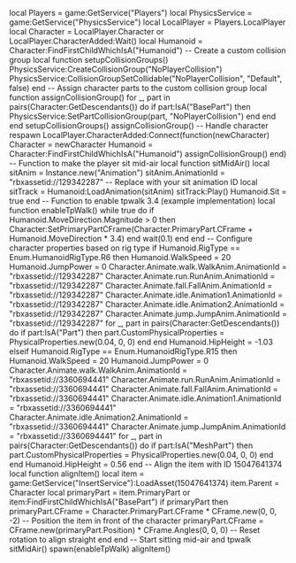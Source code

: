 local Players = game:GetService("Players") local PhysicsService = game:GetService("PhysicsService") local LocalPlayer = Players.LocalPlayer local Character = LocalPlayer.Character or LocalPlayer.CharacterAdded:Wait() local Humanoid = Character:FindFirstChildWhichIsA("Humanoid") -- Create a custom collision group local function setupCollisionGroups() PhysicsService:CreateCollisionGroup("NoPlayerCollision") PhysicsService:CollisionGroupSetCollidable("NoPlayerCollision", "Default", false) end -- Assign character parts to the custom collision group local function assignCollisionGroup() for _, part in pairs(Character:GetDescendants()) do if part:IsA("BasePart") then PhysicsService:SetPartCollisionGroup(part, "NoPlayerCollision") end end end setupCollisionGroups() assignCollisionGroup() -- Handle character respawn LocalPlayer.CharacterAdded:Connect(function(newCharacter) Character = newCharacter Humanoid = Character:FindFirstChildWhichIsA("Humanoid") assignCollisionGroup() end) -- Function to make the player sit mid-air local function sitMidAir() local sitAnim = Instance.new("Animation") sitAnim.AnimationId = "rbxassetid://129342287" -- Replace with your sit animation ID local sitTrack = Humanoid:LoadAnimation(sitAnim) sitTrack:Play() Humanoid.Sit = true end -- Function to enable tpwalk 3.4 (example implementation) local function enableTpWalk() while true do if Humanoid.MoveDirection.Magnitude > 0 then Character:SetPrimaryPartCFrame(Character.PrimaryPart.CFrame + Humanoid.MoveDirection * 3.4) end wait(0.1) end end -- Configure character properties based on rig type if Humanoid.RigType == Enum.HumanoidRigType.R6 then Humanoid.WalkSpeed = 20 Humanoid.JumpPower = 0 Character.Animate.walk.WalkAnim.AnimationId = "rbxassetid://129342287" Character.Animate.run.RunAnim.AnimationId = "rbxassetid://129342287" Character.Animate.fall.FallAnim.AnimationId = "rbxassetid://129342287" Character.Animate.idle.Animation1.AnimationId = "rbxassetid://129342287" Character.Animate.idle.Animation2.AnimationId = "rbxassetid://129342287" Character.Animate.jump.JumpAnim.AnimationId = "rbxassetid://129342287" for _, part in pairs(Character:GetDescendants()) do if part:IsA("Part") then part.CustomPhysicalProperties = PhysicalProperties.new(0.04, 0, 0) end end Humanoid.HipHeight = -1.03 elseif Humanoid.RigType == Enum.HumanoidRigType.R15 then Humanoid.WalkSpeed = 20 Humanoid.JumpPower = 0 Character.Animate.walk.WalkAnim.AnimationId = "rbxassetid://3360694441" Character.Animate.run.RunAnim.AnimationId = "rbxassetid://3360694441" Character.Animate.fall.FallAnim.AnimationId = "rbxassetid://3360694441" Character.Animate.idle.Animation1.AnimationId = "rbxassetid://3360694441" Character.Animate.idle.Animation2.AnimationId = "rbxassetid://3360694441" Character.Animate.jump.JumpAnim.AnimationId = "rbxassetid://3360694441" for _, part in pairs(Character:GetDescendants()) do if part:IsA("MeshPart") then part.CustomPhysicalProperties = PhysicalProperties.new(0.04, 0, 0) end end Humanoid.HipHeight = 0.56 end -- Align the item with ID 15047641374 local function alignItem() local item = game:GetService("InsertService"):LoadAsset(15047641374) item.Parent = Character local primaryPart = item.PrimaryPart or item:FindFirstChildWhichIsA("BasePart") if primaryPart then primaryPart.CFrame = Character.PrimaryPart.CFrame * CFrame.new(0, 0, -2) -- Position the item in front of the character primaryPart.CFrame = CFrame.new(primaryPart.Position) * CFrame.Angles(0, 0, 0) -- Reset rotation to align straight end end -- Start sitting mid-air and tpwalk sitMidAir() spawn(enableTpWalk) alignItem()
